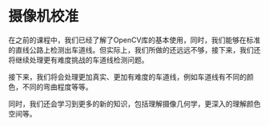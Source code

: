 # 摄像机校准

在之前的课程中，我们已经了解了OpenCV库的基本使用，同时，我们能够在标准的直线公路上检测出车道线。但实际上，我们所做的还远远不够，接下来，我们还将继续处理更有难度挑战的车道线检测问题。

接下来，我们将会处理更加真实、更加有难度的车道线，例如车道线有不同的颜色，不同的弯曲程度等等。

同时，我们还会学习到更多的新的知识，包括理解摄像几何学，更深入的理解颜色空间等。